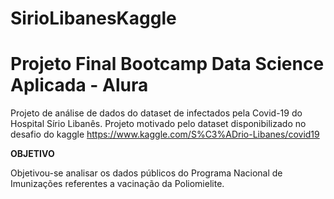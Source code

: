 # SirioLibanesKaggle

# Projeto Final Bootcamp Data Science Aplicada - Alura 

Projeto de análise de dados do dataset de infectados pela Covid-19 do Hospital Sírio Libanês. Projeto motivado pelo dataset disponibilizado no desafio do kaggle https://www.kaggle.com/S%C3%ADrio-Libanes/covid19


**OBJETIVO**

Objetivou-se analisar os dados públicos do Programa Nacional de Imunizações referentes a vacinação da Poliomielite.
